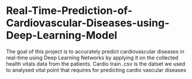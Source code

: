# Real-Time-Prediction-of-Cardiovascular-Diseases-using-Deep-Learning-Model
The goal of this project is to accurately predict cardiovascular diseases in real-time using Deep Learning Networks by applying it on the collected health vitals data from the patients.
Cardio train .csv is the datset we used to analysed vital point that requires for predicting cardio vascular diseases
